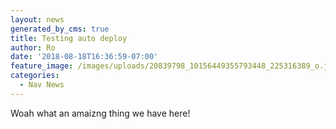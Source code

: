 ```yaml
---
layout: news
generated_by_cms: true
title: Testing auto deploy
author: Ro
date: '2018-08-18T16:36:59-07:00'
feature_image: /images/uploads/20839798_10156449355793448_225316389_o.jpg
categories:
  - Nav News
---
```

Woah what an amaizng thing we have here!
